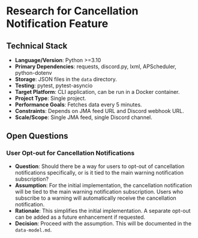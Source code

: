 # Research for Cancellation Notification Feature

## Technical Stack

*   **Language/Version**: Python >=3.10
*   **Primary Dependencies**: requests, discord.py, lxml, APScheduler, python-dotenv
*   **Storage**: JSON files in the `data` directory.
*   **Testing**: pytest, pytest-asyncio
*   **Target Platform**: CLI application, can be run in a Docker container.
*   **Project Type**: Single project.
*   **Performance Goals**: Fetches data every 5 minutes.
*   **Constraints**: Depends on JMA feed URL and Discord webhook URL.
*   **Scale/Scope**: Single JMA feed, single Discord channel.

## Open Questions

### User Opt-out for Cancellation Notifications

*   **Question**: Should there be a way for users to opt-out of cancellation notifications specifically, or is it tied to the main warning notification subscription?
*   **Assumption**: For the initial implementation, the cancellation notification will be tied to the main warning notification subscription. Users who subscribe to a warning will automatically receive the cancellation notification.
*   **Rationale**: This simplifies the initial implementation. A separate opt-out can be added as a future enhancement if requested.
*   **Decision**: Proceed with the assumption. This will be documented in the `data-model.md`.
